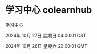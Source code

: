 # 学习中心 colearnhub
[学习中心](http://219.139.197.74:56308/colearnhub/)

2024年 10月 27日 星期日 04:00:01 CST

2024年 10月 26日 星期六 20:00:01 GMT
